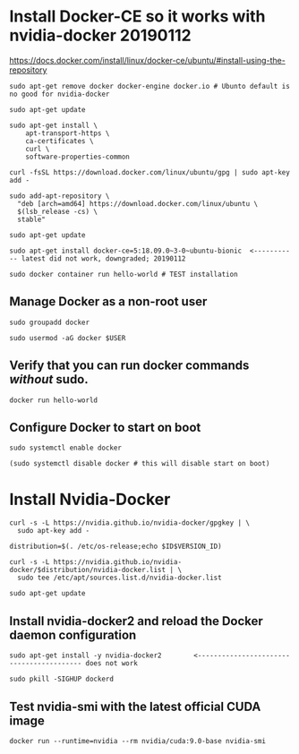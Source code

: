 # Install Docker-CE so it works with nvidia-docker 20190112

  https://docs.docker.com/install/linux/docker-ce/ubuntu/#install-using-the-repository
  
    sudo apt-get remove docker docker-engine docker.io # Ubunto default is no good for nvidia-docker

    sudo apt-get update

    sudo apt-get install \
        apt-transport-https \
        ca-certificates \
        curl \
        software-properties-common

    curl -fsSL https://download.docker.com/linux/ubuntu/gpg | sudo apt-key add - 

    sudo add-apt-repository \
      "deb [arch=amd64] https://download.docker.com/linux/ubuntu \
      $(lsb_release -cs) \
      stable"

    sudo apt-get update

    sudo apt-get install docker-ce=5:18.09.0~3-0~ubuntu-bionic  <----------- latest did not work, downgraded; 20190112

    sudo docker container run hello-world # TEST installation

## Manage Docker as a non-root user

    sudo groupadd docker

    sudo usermod -aG docker $USER

## Verify that you can run docker commands *without* sudo.

    docker run hello-world

## Configure Docker to start on boot

    sudo systemctl enable docker

    (sudo systemctl disable docker # this will disable start on boot)


# Install Nvidia-Docker

    curl -s -L https://nvidia.github.io/nvidia-docker/gpgkey | \
      sudo apt-key add -

    distribution=$(. /etc/os-release;echo $ID$VERSION_ID)

    curl -s -L https://nvidia.github.io/nvidia-docker/$distribution/nvidia-docker.list | \
      sudo tee /etc/apt/sources.list.d/nvidia-docker.list

    sudo apt-get update

## Install nvidia-docker2 and reload the Docker daemon configuration
    sudo apt-get install -y nvidia-docker2        <----------------------------------------- does not work

    sudo pkill -SIGHUP dockerd

## Test nvidia-smi with the latest official CUDA image
    docker run --runtime=nvidia --rm nvidia/cuda:9.0-base nvidia-smi






